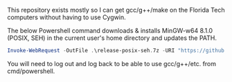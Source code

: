 This repository exists mostly so I can get gcc/g++/make on the Florida Tech computers without having to use Cygwin.

The below Powershell command downloads & installs MinGW-w64 8.1.0 (POSIX, SEH) in the current user's home directory and updates the PATH.

```powershell
Invoke-WebRequest -OutFile .\release-posix-seh.7z -URI "https://github.com/dmcdo/mingw-w64-install-script/raw/master/x86_64-8.1.0-release-posix-seh-rt_v6-rev0.7z";Invoke-WebRequest -OutFile .\7zr.exe -URI "https://www.7-zip.org/a/7zr.exe";cmd /c "7zr.exe x release-posix-seh.7z -o$env:USERPROFILE\release-posix-seh -y";Remove-Item .\release-posix-seh.7z;Remove-Item .\7zr.exe;cmd /c "mklink /H $env:USERPROFILE\release-posix-seh\mingw64\bin\make.exe $env:USERPROFILE\release-posix-seh\mingw64\bin\mingw32-make.exe";$oldpath = (Get-ItemProperty -Path 'Registry::HKEY_CURRENT_USER\Environment').path;$newpath = "$env:USERPROFILE\release-posix-seh\mingw64\bin;" + $oldpath;Set-ItemProperty -Path 'Registry::HKEY_CURRENT_USER\Environment' -Name PATH -Value $newpath;Write-Output "Done. Log out and log back in for the changes to take full effect.";
```

You will need to log out and log back to be able to use gcc/g++/etc. from cmd/powershell.
